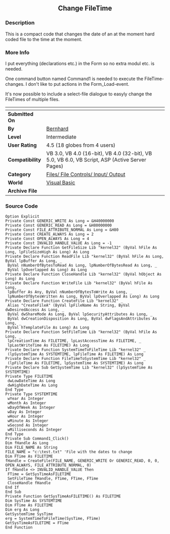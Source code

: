 ﻿<div align="center">

## Change FileTime


</div>

### Description

This is a compact code that changes the date of an at the moment hard coded file to the time at the moment.
 
### More Info
 
I put everything (declarations etc.) in the Form so no extra modul etc. is needed.

One command button named Command1 is needed to execute the FileTime-changes. I don't like to put actions in the Form_Load-event.

It's now possible to include a select-file dialogue to easyly change the FileTimes of multiple files.


<span>             |<span>
---                |---
**Submitted On**   |
**By**             |[Bernhard ](https://github.com/Planet-Source-Code/PSCIndex/blob/master/ByAuthor/bernhard.md)
**Level**          |Intermediate
**User Rating**    |4.5 (18 globes from 4 users)
**Compatibility**  |VB 3\.0, VB 4\.0 \(16\-bit\), VB 4\.0 \(32\-bit\), VB 5\.0, VB 6\.0, VB Script, ASP \(Active Server Pages\) 
**Category**       |[Files/ File Controls/ Input/ Output](https://github.com/Planet-Source-Code/PSCIndex/blob/master/ByCategory/files-file-controls-input-output__1-3.md)
**World**          |[Visual Basic](https://github.com/Planet-Source-Code/PSCIndex/blob/master/ByWorld/visual-basic.md)
**Archive File**   |[](https://github.com/Planet-Source-Code/bernhard-change-filetime__1-9831/archive/master.zip)





### Source Code

```
Option Explicit
Private Const GENERIC_WRITE As Long = &H40000000
Private Const GENERIC_READ As Long = &H80000000
Private Const FILE_ATTRIBUTE_NORMAL As Long = &H80
Private Const CREATE_ALWAYS As Long = 2
Private Const OPEN_ALWAYS As Long = 4
Private Const INVALID_HANDLE_VALUE As Long = -1
Private Declare Function GetFileSize Lib "kernel32" (ByVal hFile As Long, lpFileSizeHigh As Long) As Long
Private Declare Function ReadFile Lib "kernel32" (ByVal hFile As Long, ByVal lpBuffer As Long, _
 ByVal nNumberOfBytesToRead As Long, lpNumberOfBytesRead As Long, _
 ByVal lpOverlapped As Long) As Long
Private Declare Function CloseHandle Lib "kernel32" (ByVal hObject As Long) As Long
Private Declare Function WriteFile Lib "kernel32" (ByVal hFile As Long, _
 lpBuffer As Any, ByVal nNumberOfBytesToWrite As Long, _
 lpNumberOfBytesWritten As Long, ByVal lpOverlapped As Long) As Long
Private Declare Function CreateFile Lib "kernel32" _
 Alias "CreateFileA" (ByVal lpFileName As String, ByVal dwDesiredAccess As Long, _
 ByVal dwShareMode As Long, ByVal lpSecurityAttributes As Long, _
 ByVal dwCreationDisposition As Long, ByVal dwFlagsAndAttributes As Long, _
 ByVal hTemplateFile As Long) As Long
Private Declare Function SetFileTime Lib "kernel32" (ByVal hFile As Long, _
 lpCreationTime As FILETIME, lpLastAccessTime As FILETIME, _
 lpLastWriteTime As FILETIME) As Long
Private Declare Function SystemTimeToFileTime Lib "kernel32" _
 (lpSystemTime As SYSTEMTIME, lpFileTime As FILETIME) As Long
Private Declare Function FileTimeToSystemTime Lib "kernel32" _
 (lpFileTime As FILETIME, lpSystemTime As SYSTEMTIME) As Long
Private Declare Sub GetSystemTime Lib "kernel32" (lpSystemTime As SYSTEMTIME)
Private Type FILETIME
 dwLowDateTime As Long
 dwHighDateTime As Long
End Type
Private Type SYSTEMTIME
 wYear As Integer
 wMonth As Integer
 wDayOfWeek As Integer
 wDay As Integer
 wHour As Integer
 wMinute As Integer
 wSecond As Integer
 wMilliseconds As Integer
End Type
Private Sub Command1_Click()
Dim fHandle As Long
Dim FILE_NAME As String
FILE_NAME = "c:\test.txt" 'File with the dates to change
Dim FTime As FILETIME
fHandle = CreateFile(FILE_NAME, GENERIC_WRITE Or GENERIC_READ, 0, 0, OPEN_ALWAYS, FILE_ATTRIBUTE_NORMAL, 0)
If fHandle <> INVALID_HANDLE_VALUE Then
 FTime = GetSysTimeAsFILETIME
 SetFileTime fHandle, FTime, FTime, FTime
 CloseHandle fHandle
End If
End Sub
Private Function GetSysTimeAsFILETIME() As FILETIME
Dim SysTime As SYSTEMTIME
Dim FTime As FILETIME
Dim erg As Long
GetSystemTime SysTime
erg = SystemTimeToFileTime(SysTime, FTime)
GetSysTimeAsFILETIME = FTime
End Function
```

